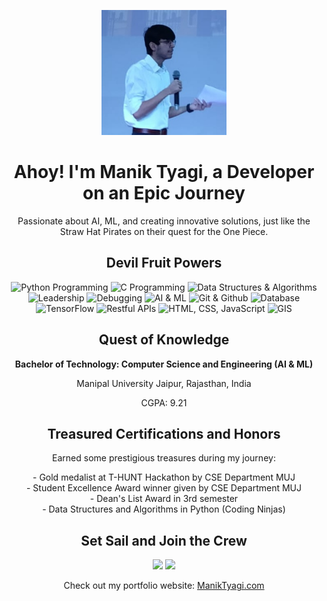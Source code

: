 <!-- Header -->
<p align="center">
  <img src="Manik Tyagi Website Profile Picture.jpg" alt="Manik Tyagi" width="200" height="200">
</p>

<!-- Introduction -->
<h1 align="center">Ahoy! I'm Manik Tyagi, a Developer on an Epic Journey</h1>
<p align="center">Passionate about AI, ML, and creating innovative solutions, just like the Straw Hat Pirates on their quest for the One Piece.</p>

<!-- Skills -->
<h2 align="center">Devil Fruit Powers</h2>
<p align="center">
  <img src="https://img.shields.io/badge/Python%20Programming-Flame%20Fruit-red?style=flat&color=FF0000" alt="Python Programming">
  <img src="https://img.shields.io/badge/C%20Programming-Supersonic%20Fruit-blue?style=flat&color=0000FF" alt="C Programming">
  <img src="https://img.shields.io/badge/Data%20Structures%20%26%20Algorithms-Gum%20Gum%20Fruit-yellow?style=flat&color=FFFF00" alt="Data Structures & Algorithms">
  <img src="https://img.shields.io/badge/Leadership-Haoshoku%20Haki-orange?style=flat&color=FFA500" alt="Leadership">
  <img src="https://img.shields.io/badge/Debugging-Smoke%20Fruit-purple?style=flat&color=800080" alt="Debugging">
  <img src="https://img.shields.io/badge/AI%20%26%20ML-Nikyu%20Nikyu%20Fruit-green?style=flat&color=008000" alt="AI & ML">
  <img src="https://img.shields.io/badge/Git%20%26%20Github-Suke%20Suke%20Fruit-black?style=flat&color=000000" alt="Git & Github">
  <img src="https://img.shields.io/badge/Database-Diamond%20Fruit-cyan?style=flat&color=00FFFF" alt="Database">
  <img src="https://img.shields.io/badge/TensorFlow-Rumble%20Ball%20Fruit-pink?style=flat&color=FF69B4" alt="TensorFlow">
  <img src="https://img.shields.io/badge/Restful%20APIs-Soru%20Soru%20Fruit-lightgrey?style=flat&color=D3D3D3" alt="Restful APIs">
  <img src="https://img.shields.io/badge/HTML%2C%20CSS%2C%20JavaScript-Happo%20Fruit-gold?style=flat&color=FFD700" alt="HTML, CSS, JavaScript">
  <img src="https://img.shields.io/badge/GIS-Ope%20Ope%20Fruit-lime?style=flat&color=00FF00" alt="GIS">
</p>

<!-- Education -->
<h2 align="center">Quest of Knowledge</h2>
<p align="center"><strong>Bachelor of Technology: Computer Science and Engineering (AI & ML)</strong></p>
<p align="center">Manipal University Jaipur, Rajasthan, India</p>
<p align="center">CGPA: 9.21</p>

<!-- Certifications -->
<h2 align="center">Treasured Certifications and Honors</h2>
<p align="center">Earned some prestigious treasures during my journey:</p>
<p align="center">
  - Gold medalist at T-HUNT Hackathon by CSE Department MUJ
  <br>
  - Student Excellence Award winner given by CSE Department MUJ
  <br>
  - Dean's List Award in 3rd semester
  <br>
  - Data Structures and Algorithms in Python (Coding Ninjas)
</p>

<!-- Contact Me -->
<h2 align="center">Set Sail and Join the Crew</h2>
<p align="center">
  <a href="mailto:tyagimanik2003@gmail.com"><img src="https://img.shields.io/badge/Email-Me-informational?style=flat&logo=gmail&logoColor=white&color=blue"></a>
  <a href="https://www.linkedin.com/in/maniktyagi2003"><img src="https://img.shields.io/badge/LinkedIn-Follow-informational?style=flat&logo=linkedin&logoColor=white&color=blue"></a>
</p>

<!-- Portfolio Link -->
<p align="center">
  Check out my portfolio website: <a href="https://maniktyagi.com">ManikTyagi.com</a>
</p>
